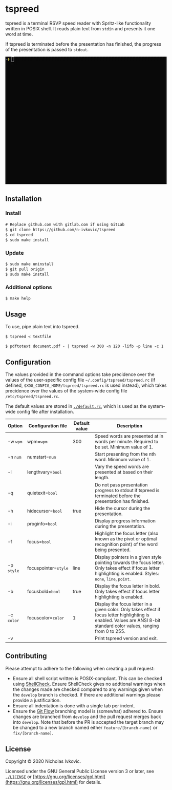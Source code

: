 # tspreed

tspreed is a terminal RSVP speed reader with Spritz-like functionality written in POSIX shell. It reads plain text from `stdin` and presents it one word at time.

If tspreed is terminated before the presentation has finished, the progress of the presentation is passed to `stdout`.

![tspreed demo gif](.img/tspreed.gif)

## Installation

### Install

```
# Replace github.com with gitlab.com if using GitLab
$ git clone https://github.com/n-ivkovic/tspreed
$ cd tspreed
$ sudo make install
```

### Update

```
$ sudo make uninstall
$ git pull origin
$ sudo make install
```

### Additional options

```
$ make help
```

## Usage

To use, pipe plain text into tspreed.

```
$ tspreed < textfile
```
```	
$ pdftotext document.pdf - | tspreed -w 300 -n 120 -lifb -p line -c 1
```

## Configuration

The values provided in the command options take precidence over the values of the user-specific config file `~/.config/tspreed/tspreed.rc` (if defined, `$XDG_CONFIG_HOME/tspreed/tspreed.rc` is used instead), which takes precidence over the values of the system-wide config file `/etc/tspreed/tspreed.rc`.

The default values are stored in [`./default.rc`](./default.rc), which is used as the system-wide config file after installation.

| Option     | Configuration file   | Default value | Description |
| ---        | ---                  | ---           | ---         |
| -w `wpm`   | wpm=`wpm`            | 300           | Speed words are presented at in words per minute. Required to be set. Minimum value of 1. |
| -n `num`   | numstart=`num`       |               | Start presenting from the nth word. Minimum value of 1. |
| -l         | lengthvary=`bool`    |               | Vary the speed words are presented at based on their length. |
| -q         | quietexit=`bool`     |               | Do not pass presentation progress to stdout if tspreed is terminated before the presentation has finished. |
| -h         | hidecursor=`bool`    | true          | Hide the cursor during the presentation. |
| -i         | proginfo=`bool`      |               | Display progress information during the presentation. |
| -f         | focus=`bool`         |               | Highlight the focus letter (also known as the pivot or optimal recognition point) of the word being presented. |
| -p `style` | focuspointer=`style` | line          | Display pointers in a given style pointing towards the focus letter. Only takes effect if focus letter highlighting is enabled. Styles: `none`, `line`, `point`. |
| -b         | focusbold=`bool`     | true          | Display the focus letter in bold. Only takes effect if focus letter highlighting is enabled. |
| -c `color` | focuscolor=`color`   | 1             | Display the focus letter in a given color. Only takes effect if focus letter highlighting is enabled. Values are ANSI 8-bit standard color values, ranging from 0 to 255. |
| -v         |                      |               | Print tspreed version and exit. |

## Contributing

Please attempt to adhere to the following when creating a pull request:

* Ensure all shell script written is POSIX-compliant. This can be checked using [ShellCheck](https://www.shellcheck.net/). Ensure ShellCheck gives no addtional warnings when the changes made are checked compared to any warnings given when the `develop` branch is checked. If there are additional warnings please provide a justificaition.
* Ensure all indentation is done with a single tab per indent.
* Ensure the [Git Flow](https://nvie.com/posts/a-successful-git-branching-model/) branching model is (somewhat) adhered to. Ensure changes are branched from `develop` and the pull request merges back into `develop`. Note that before the PR is accepted the target branch may be changed to a new branch named either `feature/[branch-name]` or `fix/[branch-name]`.

## License

Copyright © 2020 Nicholas Ivkovic.

Licensed under the GNU General Public License version 3 or later, see [`./LICENSE`](./LICENSE) or [https://gnu.org/licenses/gpl.html](https://gnu.org/licenses/gpl.html) for details.

